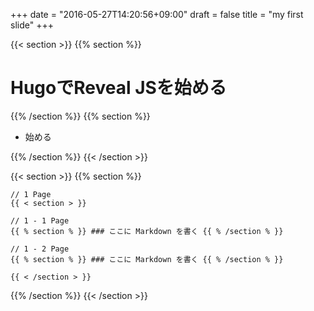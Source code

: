 +++
date = "2016-05-27T14:20:56+09:00"
draft = false
title = "my first slide"
+++

{{< section >}}
{{% section %}}

# HugoでReveal JSを始める

{{% /section %}}
{{% section %}}

- 始める

{{% /section %}}
{{< /section >}}

{{< section >}}
{{% section %}}

```
// 1 Page
{{ < section > }}

// 1 - 1 Page
{{ % section % }} ### ここに Markdown を書く {{ % /section % }}

// 1 - 2 Page
{{ % section % }} ### ここに Markdown を書く {{ % /section % }}

{{ < /section > }}
```

{{% /section %}}
{{< /section >}}
